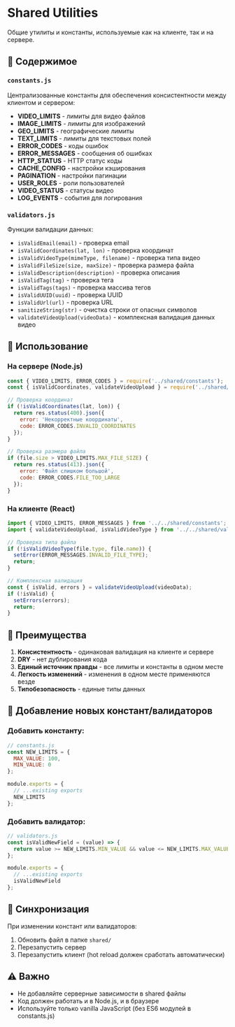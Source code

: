 # Shared Utilities

Общие утилиты и константы, используемые как на клиенте, так и на сервере.

## 📁 Содержимое

### `constants.js`

Централизованные константы для обеспечения консистентности между клиентом и сервером:

- **VIDEO_LIMITS** - лимиты для видео файлов
- **IMAGE_LIMITS** - лимиты для изображений
- **GEO_LIMITS** - географические лимиты
- **TEXT_LIMITS** - лимиты для текстовых полей
- **ERROR_CODES** - коды ошибок
- **ERROR_MESSAGES** - сообщения об ошибках
- **HTTP_STATUS** - HTTP статус коды
- **CACHE_CONFIG** - настройки кэширования
- **PAGINATION** - настройки пагинации
- **USER_ROLES** - роли пользователей
- **VIDEO_STATUS** - статусы видео
- **LOG_EVENTS** - события для логирования

### `validators.js`

Функции валидации данных:

- `isValidEmail(email)` - проверка email
- `isValidCoordinates(lat, lon)` - проверка координат
- `isValidVideoType(mimeType, filename)` - проверка типа видео
- `isValidFileSize(size, maxSize)` - проверка размера файла
- `isValidDescription(description)` - проверка описания
- `isValidTag(tag)` - проверка тега
- `isValidTags(tags)` - проверка массива тегов
- `isValidUUID(uuid)` - проверка UUID
- `isValidUrl(url)` - проверка URL
- `sanitizeString(str)` - очистка строки от опасных символов
- `validateVideoUpload(videoData)` - комплексная валидация данных видео

## 🔧 Использование

### На сервере (Node.js)

```javascript
const { VIDEO_LIMITS, ERROR_CODES } = require('../shared/constants');
const { isValidCoordinates, validateVideoUpload } = require('../shared/validators');

// Проверка координат
if (!isValidCoordinates(lat, lon)) {
  return res.status(400).json({ 
    error: 'Некорректные координаты',
    code: ERROR_CODES.INVALID_COORDINATES 
  });
}

// Проверка размера файла
if (file.size > VIDEO_LIMITS.MAX_FILE_SIZE) {
  return res.status(413).json({ 
    error: 'Файл слишком большой',
    code: ERROR_CODES.FILE_TOO_LARGE 
  });
}
```

### На клиенте (React)

```javascript
import { VIDEO_LIMITS, ERROR_MESSAGES } from '../../shared/constants';
import { validateVideoUpload, isValidVideoType } from '../../shared/validators';

// Проверка типа файла
if (!isValidVideoType(file.type, file.name)) {
  setError(ERROR_MESSAGES.INVALID_FILE_TYPE);
  return;
}

// Комплексная валидация
const { isValid, errors } = validateVideoUpload(videoData);
if (!isValid) {
  setErrors(errors);
  return;
}
```

## 🎯 Преимущества

1. **Консистентность** - одинаковая валидация на клиенте и сервере
2. **DRY** - нет дублирования кода
3. **Единый источник правды** - все лимиты и константы в одном месте
4. **Легкость изменений** - изменения в одном месте применяются везде
5. **Типобезопасность** - единые типы данных

## 📝 Добавление новых констант/валидаторов

### Добавить константу:

```javascript
// constants.js
const NEW_LIMITS = {
  MAX_VALUE: 100,
  MIN_VALUE: 0
};

module.exports = {
  // ...existing exports
  NEW_LIMITS
};
```

### Добавить валидатор:

```javascript
// validators.js
const isValidNewField = (value) => {
  return value >= NEW_LIMITS.MIN_VALUE && value <= NEW_LIMITS.MAX_VALUE;
};

module.exports = {
  // ...existing exports
  isValidNewField
};
```

## 🔄 Синхронизация

При изменении констант или валидаторов:

1. Обновить файл в папке `shared/`
2. Перезапустить сервер
3. Перезапустить клиент (hot reload должен сработать автоматически)

## ⚠️ Важно

- Не добавляйте серверные зависимости в shared файлы
- Код должен работать и в Node.js, и в браузере
- Используйте только vanilla JavaScript (без ES6 модулей в constants.js)

